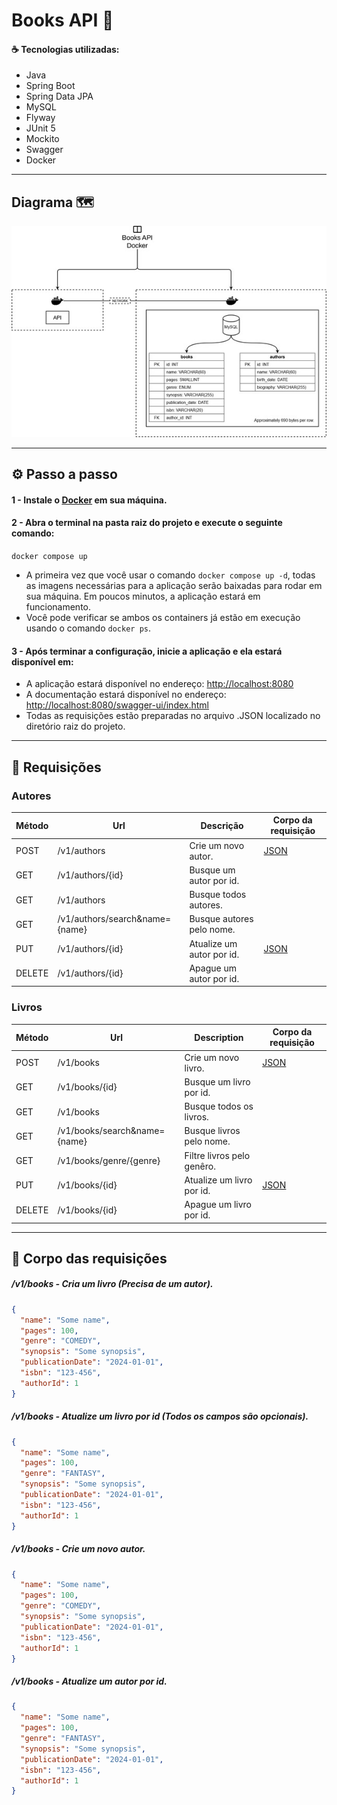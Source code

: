 # Books API 📖

#### ☕ Tecnologias utilizadas:

- Java
- Spring Boot
- Spring Data JPA
- MySQL
- Flyway
- JUnit 5
- Mockito
- Swagger
- Docker

---

## Diagrama 🗺️

![Docker Solution](/images/docker-solution-resized.jpg "Docker Solution")

---

## ⚙️ Passo a passo

#### 1 - Instale o [Docker](https://www.docker.com) em sua máquina. 

#### 2 - Abra o terminal na pasta raiz do projeto e execute o seguinte comando:

`docker compose up`

- A primeira vez que você usar o comando `docker compose up -d`, todas as imagens necessárias para a aplicação serão baixadas para rodar em sua máquina. Em poucos minutos, a aplicação estará em funcionamento.
- Você pode verificar se ambos os containers já estão em execução usando o comando `docker ps`.

#### 3 - Após terminar a configuração, inicie a aplicação e ela estará disponível em:

- A aplicação estará disponível no endereço: <http://localhost:8080>
- A documentação estará disponível no endereço: <http://localhost:8080/swagger-ui/index.html>
- Todas as requisições estão preparadas no arquivo .JSON localizado no diretório raiz do projeto.

---

## 📨 Requisições

### Autores

| Método | Url                            | Descrição                 | Corpo da requisição     |
| ------ | ------------------------------ | ------------------------- | ----------------------- |
| POST   | /v1/authors                    | Crie um novo autor.       | [JSON](#criarautor)     |
| GET    | /v1/authors/{id}               | Busque um autor por id.   |                         |
| GET    | /v1/authors                    | Busque todos autores.     |                         |
| GET    | /v1/authors/search&name={name} | Busque autores pelo nome. |                         |
| PUT    | /v1/authors/{id}               | Atualize um autor por id. | [JSON](#atualizarautor) |
| DELETE | /v1/authors/{id}               | Apague um autor por id.   |                         |

### Livros

| Método | Url                          | Description                             | Corpo da requisição     |
| ------ | ---------------------------- | --------------------------------------- | ----------------------- |
| POST   | /v1/books                    | Crie um novo livro.                     | [JSON](#criarlivro)     |
| GET    | /v1/books/{id}               | Busque um livro por id.                 |                         |
| GET    | /v1/books                    | Busque todos os livros.                 |                         |
| GET    | /v1/books/search&name={name} | Busque livros pelo nome.                |                         |
| GET    | /v1/books/genre/{genre}      | Filtre livros pelo genêro.              |                         |
| PUT    | /v1/books/{id}               | Atualize um livro por id.               | [JSON](#atualizarlivro) |
| DELETE | /v1/books/{id}               | Apague um livro por id.                 |                         |

---

## 📄 Corpo das requisições

##### <a id="criarlivro">/v1/books - Cria um livro (Precisa de um autor).</a>

```json
{
  "name": "Some name",
  "pages": 100,
  "genre": "COMEDY",
  "synopsis": "Some synopsis",
  "publicationDate": "2024-01-01",
  "isbn": "123-456",
  "authorId": 1
}
```

##### <a id="atualizarlivro">/v1/books - Atualize um livro por id (Todos os campos são opcionais).</a>

```json
{
  "name": "Some name",
  "pages": 100,
  "genre": "FANTASY",
  "synopsis": "Some synopsis",
  "publicationDate": "2024-01-01",
  "isbn": "123-456",
  "authorId": 1
}
```

##### <a id="criarautor">/v1/books - Crie um novo autor.</a>

```json
{
  "name": "Some name",
  "pages": 100,
  "genre": "COMEDY",
  "synopsis": "Some synopsis",
  "publicationDate": "2024-01-01",
  "isbn": "123-456",
  "authorId": 1
}
```

##### <a id="atualizarautor">/v1/books - Atualize um autor por id.</a>

```json
{
  "name": "Some name",
  "pages": 100,
  "genre": "FANTASY",
  "synopsis": "Some synopsis",
  "publicationDate": "2024-01-01",
  "isbn": "123-456",
  "authorId": 1
}
```
